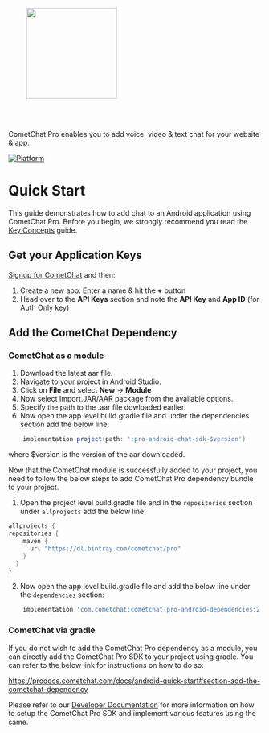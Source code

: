 <div style="width:100%">
<div style="width:100%">
	<div style="width:50%; display:inline-block">
		<p align="center">
		<img style="text-align:center" width="180" height="180" alt="" src="https://raw.githubusercontent.com/cometchat-pro/ios-swift-chat-app/master/Screenshots/CometChat%20Logo.png">	
		</p>	
	</div>	
</div>
</br>
</br>
</div>

CometChat Pro enables you to add voice, video & text chat for your website & app.

[![Platform](https://img.shields.io/badge/Platform-Android-brightgreen)](#)


# Quick Start

This guide demonstrates how to add chat to an Android application using CometChat Pro. Before you begin, we strongly recommend you read the <a href="https://prodocs.cometchat.com/docs/concepts" target="_blank">Key Concepts</a> guide.

## Get your Application Keys

<a href="https://app.cometchat.io" target="_blank">Signup for CometChat</a> and then:

1. Create a new app: Enter a name & hit the **+** button
2. Head over to the **API Keys** section and note the **API Key** and **App ID** (for Auth Only key)

## Add the CometChat Dependency

### CometChat as a module
1. Download the latest aar file.
2. Navigate to your project in Android Studio.
3. Click on **File** and select **New** -> **Module**
4. Now select Import.JAR/AAR package from the available options.
5. Specify the path to the .aar file dowloaded earlier.
6. Now open the app level build.gradle file and under the dependencies section add the below line:
```groovy
	implementation project(path: ':pro-android-chat-sdk-$version')
```
where $version is the version of the aar downloaded.

Now that the CometChat module is successfully added to your project, you need to follow the below steps to add CometChat Pro dependency bundle to your project.
1. Open the project level build.gradle file and in the `repositories` section under `allprojects` add the below line:
``` groovy
allprojects {
repositories {
    maven {
      url "https://dl.bintray.com/cometchat/pro"
    }
  }
}
```
2. Now open the app level build.gradle file and add the below line under the `dependencies` section:
``` groovy
	implementation 'com.cometchat:cometchat-pro-android-dependencies:2.1.0'
```

### CometChat via gradle
If you do not wish to add the CometChat Pro dependency as a module, you can directly add the CometChat Pro SDK to your project using gradle. You can refer to the below link for instructions on how to do so:

https://prodocs.cometchat.com/docs/android-quick-start#section-add-the-cometchat-dependency

Please refer to our [Developer Documentation](https://prodocs.cometchat.com/docs/android-quick-start) for more information on how to setup the CometChat Pro SDK and implement various features using the same.
